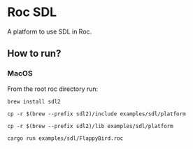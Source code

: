 # Roc SDL

A platform to use SDL in Roc.

## How to run?

### MacOS

From the root roc directory run:

```shell
brew install sdl2

cp -r $(brew --prefix sdl2)/include examples/sdl/platform

cp -r $(brew --prefix sdl2)/lib examples/sdl/platform

cargo run examples/sdl/FlappyBird.roc
```
